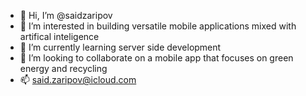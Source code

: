 - 👋 Hi, I’m @saidzaripov
- 👀 I’m interested in building versatile mobile applications mixed with artifical inteligence
- 🌱 I’m currently learning server side development
- 💞️ I’m looking to collaborate on a mobile app that focuses on green energy and recycling
- 📫 said.zaripov@icloud.com

<!---
saidzaripov/saidzaripov is a ✨ special ✨ repository because its `README.md` (this file) appears on your GitHub profile.
You can click the Preview link to take a look at your changes.
--->
